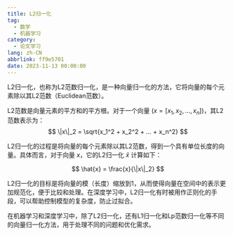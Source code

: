 ```yaml
---
title: L2归一化
tag:
  - 数学
  - 机器学习
category:
  - 论文学习
lang: zh-CN
abbrlink: ff9e5701
date: 2023-11-13 00:00:00
---
```


L2归一化，也称为L2范数归一化，是一种向量归一化的方法，它将向量的每个元素除以其L2范数（Euclidean范数）。
<!--more-->
L2范数是向量元素的平方和的平方根。对于一个向量 ($x = [x_1, x_2, ..., x_n]$)，其L2范数表示为：
$$ \|x\|_2 = \sqrt{x_1^2 + x_2^2 + ... + x_n^2} $$

L2归一化的过程是将向量的每个元素除以其L2范数，得到一个具有单位长度的向量。具体而言，对于向量 $x$，它的L2归一化 $\hat{x}$ 计算如下：

$$ \hat{x} = \frac{x}{\|x\|_2} $$

L2归一化的目标是将向量的模（长度）缩放到1，从而使得向量在空间中的表示更加规范化，便于比较和处理。在深度学习中，L2归一化有时被用作正则化的手段，可以帮助控制模型的复杂度，防止过拟合。

在机器学习和深度学习中，除了L2归一化，还有L1归一化和Lp范数归一化等不同的向量归一化方法，用于处理不同的问题和优化需求。